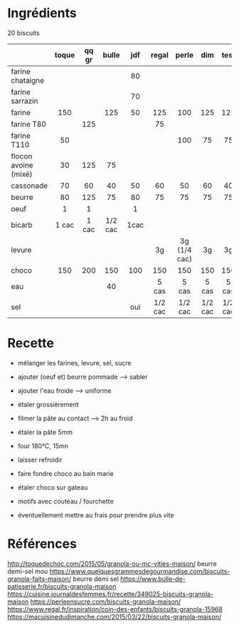 # Ingrédients

20 biscuits

|                      | toque | qq gr |  bulle  | jdf  |  regal  |    perle     |   dim   |  test   |
| :------------------- | :---: | :---: | :-----: | :--: | :-----: | :----------: | :-----: | :-----: |
| farine chataigne     |       |       |         |  80  |         |              |         |         |
| farine sarrazin      |       |       |         |  70  |         |              |         |         |
| farine               |  150  |       |   125   |  50  |   125   |     100      |   125   |   125   |
| farine T80           |       |  125  |         |      |   75    |              |         |         |
| farine T110          |  50   |       |         |      |         |     100      |   75    |   75    |
| flocon avoine (mixé) |  30   |  125  |   75    |      |         |              |         |         |
| cassonade            |  70   |  60   |   40    |  50  |   60    |      50      |   60    |   40    |
| beurre               |  80   |  125  |   75    |  80  |   75    |      75      |   75    |   75    |
| oeuf                 |   1   |   1   |         |  1   |         |              |         |         |
| bicarb               | 1 cac | 1 cac | 1/2 cac | 1cac |         |              |         |         |
| levure               |       |       |         |      |   3g    | 3g (1/4 cac) |   3g    |   3g    |
| choco                |  150  |  200  |   150   | 100  |   150   |     150      |   150   |   150   |
| eau                  |       |       |   40    |      |  5 cas  |    5 cas     |  5 cas  |  5 cas  |
| sel                  |       |       |         | oui  | 1/2 cac |   1/2 cac    | 1/2 cac | 1/2 cac |


# Recette
- mélanger les farines, levure, sel, sucre
- ajouter (oeuf et) beurre pommade --> sabler
- ajouter l'eau froide --> uniforme
- étaler grossièrement
- filmer la pâte au contact --> 2h au froid
- étaler la pâte 5mm
- four 180°C, 15mn
- laisser refroidir

- faire fondre choco au bain marie
- étaler choco sur gateau
- motifs avec couteau / fourchette
- éventuellement mettre au frais pour prendre plus vite

# Références

http://toquedechoc.com/2015/05/granola-ou-mc-vities-maison/
   beurre demi-sel mou
https://www.quelquesgrammesdegourmandise.com/biscuits-granola-faits-maison/
    beurre demi sel
https://www.bulle-de-patisserie.fr/biscuits-granola-maison
https://cuisine.journaldesfemmes.fr/recette/349025-biscuits-granola-maison
https://perleensucre.com/biscuits-granola-maison/
https://www.regal.fr/inspiration/coin-des-enfants/biscuits-granola-15968
https://macuisinedudimanche.com/2015/03/22/biscuits-granola-maison/